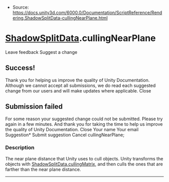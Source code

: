 * Source: https://docs.unity3d.com/6000.0/Documentation/ScriptReference/Rendering.ShadowSplitData-cullingNearPlane.html

#  [ShadowSplitData](https://docs.unity3d.com/6000.0/Documentation/ScriptReference/Rendering.ShadowSplitData.html).cullingNearPlane
Leave feedback
Suggest a change
## Success!
Thank you for helping us improve the quality of Unity Documentation. Although we cannot accept all submissions, we do read each suggested change from our users and will make updates where applicable.
Close
## Submission failed
For some reason your suggested change could not be submitted. Please <a>try again</a> in a few minutes. And thank you for taking the time to help us improve the quality of Unity Documentation.
Close
Your name Your email Suggestion* Submit suggestion
Cancel
cullingNearPlane; 
### Description
The near plane distance that Unity uses to cull objects. Unity transforms the objects with [ShadowSplitData.cullingMatrix](https://docs.unity3d.com/6000.0/Documentation/ScriptReference/Rendering.ShadowSplitData-cullingMatrix.html), and then culls the ones that are farther than the near plane distance.
* * *
